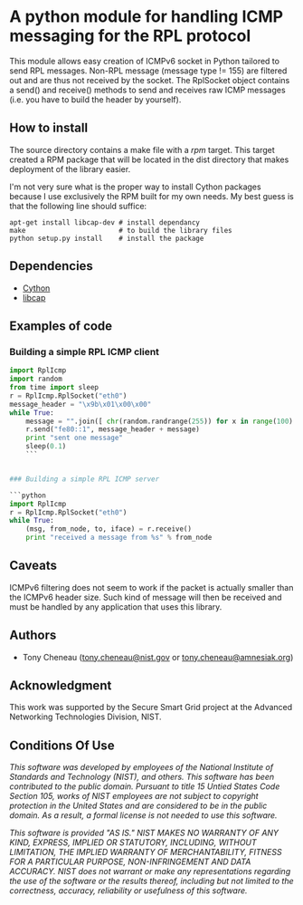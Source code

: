 A python module for handling ICMP messaging for the RPL protocol
================================================================

[Cython]:http://cython.org/

This module allows easy creation of ICMPv6 socket in Python tailored to send RPL messages. Non-RPL
message (message type != 155) are filtered out and are thus not received by the socket.
The RplSocket object contains a send() and receive() methods to send and
receives raw ICMP messages (i.e. you have to build the header by yourself).

How to install
--------------

The source directory contains a make file with a *rpm* target. This target
created a RPM package that will be located in the dist directory that makes
deployment of the library easier.

I'm not very sure what is the proper way to install Cython packages because I
use exclusively the RPM built for my own needs. My best guess is that the
following line should suffice:

	apt-get install libcap-dev # install dependancy
	make                       # to build the library files
    python setup.py install    # install the package

Dependencies
------------

* [Cython]
* [libcap](https://sites.google.com/site/fullycapable/)

Examples of code
----------------

### Building a simple RPL ICMP client

```python
import RplIcmp
import random
from time import sleep
r = RplIcmp.RplSocket("eth0")
message_header = "\x9b\x01\x00\x00"
while True:
	message = "".join([ chr(random.randrange(255)) for x in range(100) ])
	r.send("fe80::1", message_header + message)
	print "sent one message"
	sleep(0.1)
    ```


### Building a simple RPL ICMP server

```python
import RplIcmp
r = RplIcmp.RplSocket("eth0")
while True:
    (msg, from_node, to, iface) = r.receive()
    print "received a message from %s" % from_node
```

Caveats
-------

ICMPv6 filtering does not seem to work if the packet is actually smaller than
the ICMPv6 header size. Such kind of message will then be received and must be
handled by any application that uses this library.

Authors
-------

* Tony Cheneau (tony.cheneau@nist.gov or tony.cheneau@amnesiak.org)

Acknowledgment
--------------

This work was supported by the Secure Smart Grid project at the Advanced
Networking Technologies Division, NIST.

Conditions Of Use
-----------------

<em>This software was developed by employees of the National Institute of
Standards and Technology (NIST), and others.
This software has been contributed to the public domain.
Pursuant to title 15 Untied States Code Section 105, works of NIST
employees are not subject to copyright protection in the United States
and are considered to be in the public domain.
As a result, a formal license is not needed to use this software.

This software is provided "AS IS."
NIST MAKES NO WARRANTY OF ANY KIND, EXPRESS, IMPLIED
OR STATUTORY, INCLUDING, WITHOUT LIMITATION, THE IMPLIED WARRANTY OF
MERCHANTABILITY, FITNESS FOR A PARTICULAR PURPOSE, NON-INFRINGEMENT
AND DATA ACCURACY.  NIST does not warrant or make any representations
regarding the use of the software or the results thereof, including but
not limited to the correctness, accuracy, reliability or usefulness of
this software.</em>
